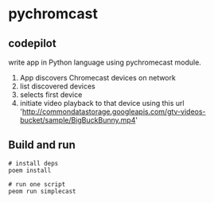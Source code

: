 # pychromcast


## codepilot 

write app in Python language using pychromecast module.
1. App discovers Chromecast devices on network
2. list discovered devices
3. selects first device
4. initiate video playback to that device using this url 'http://commondatastorage.googleapis.com/gtv-videos-bucket/sample/BigBuckBunny.mp4'


## Build and run

```shell
# install deps
poem install

# run one script
peom run simplecast

```


